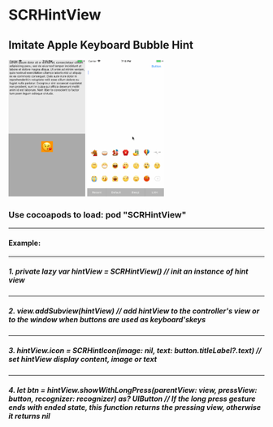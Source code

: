 # SCRHintView
Imitate Apple Keyboard Bubble Hint
----
<p float="left">
  <img src="https://github.com/rayray199085/SCRHintView/blob/master/images/SCRHintView01.gif" width="30%" height="30%">
  <img src="https://github.com/rayray199085/SCRHintView/blob/master/images/SCRHintView02.gif" width="30%" height="30%">
</p> 

### Use cocoapods to load: pod "SCRHintView"
----
#### Example:
----
##### 1. private lazy var hintView = SCRHintView() // init an instance of hint view
----
##### 2. view.addSubview(hintView) // add hintView to the controller's view or to the window when buttons are used as keyboard'skeys
----
##### 3. hintView.icon = SCRHintIcon(image: nil, text: button.titleLabel?.text) // set hintView display content, image or text
----
##### 4. let btn = hintView.showWithLongPress(parentView: view, pressView: button, recognizer: recognizer) as? UIButton // If the long press gesture ends with ended state, this function returns the pressing view, otherwise it returns nil

